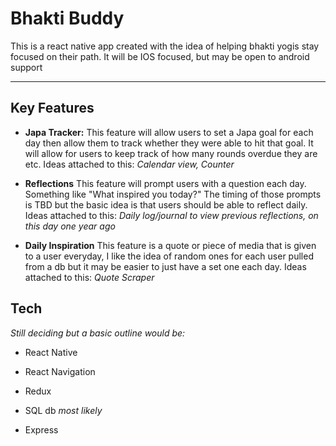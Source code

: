 # Bhakti Buddy

This is a react native app created with the idea of helping bhakti yogis stay focused on their path. It will be IOS focused, but may be open to android support

---

## Key Features

- **Japa Tracker:** This feature will allow users to set a Japa goal for each day then allow them to track whether they were able to hit that goal. It will allow for users to keep track of how many rounds overdue they are etc. Ideas attached to this: *Calendar view, Counter*

- **Reflections** This feature will prompt users with a question each day. Something like "What inspired you today?" The timing of those prompts is TBD but the basic idea is that users should be able to reflect daily. Ideas attached to this: *Daily log/journal to view previous reflections, on this day one year ago*

- **Daily Inspiration** This feature is a quote or piece of media that is given to a user everyday, I like the idea of random ones for each user pulled from a db but it may be easier to just have a set one each day. Ideas attached to this: *Quote Scraper*

## Tech

*Still deciding but a basic outline would be:*

- React Native

- React Navigation

- Redux

- SQL db *most likely*

- Express